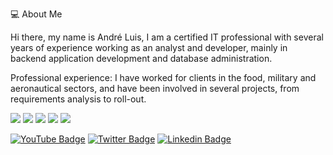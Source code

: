 

💻 About Me

Hi there, my name is André Luis, I am a certified IT professional with several years of experience working as an analyst and developer, mainly in backend application development and database administration. 

Professional experience: I have worked for clients in the food, military and aeronautical sectors, and have been involved in several projects, from requirements analysis to roll-out.

![](https://img.shields.io/badge/Code-Rust-informational?style=flat&logo=<LOGO_NAME>&logoColor=white&color=2bbc8a)
![](https://img.shields.io/badge/Data-PostgreSQL-informational?style=flat&logo=<LOGO_NAME>&logoColor=white&color=2bbc8a)
![](https://img.shields.io/badge/OS-Linux-informational?style=flat&logo=<LOGO_NAME>&logoColor=white&color=2bbc8a)
![](https://img.shields.io/badge/Automation-ShellScript-informational?style=flat&logo=<LOGO_NAME>&logoColor=white&color=2bbc8a)
![](https://img.shields.io/badge/Cloud-AWS|Azure-informational?style=flat&logo=<LOGO_NAME>&logoColor=white&color=2bbc8a)

[![YouTube Badge](https://img.shields.io/badge/-Youtube-c14438?style=flat-square&labelColor=c14438&logo=youtube&logoColor=white&link=https://www.youtube.com/channel/UCA8MwBY1VYGTQvciS0lmEwA)](https://www.youtube.com/channel/UCA8MwBY1VYGTQvciS0lmEwA)
[![Twitter Badge](https://img.shields.io/badge/-Twitter-1ca0f1?style=flat-square&labelColor=1ca0f1&logo=twitter&logoColor=white&link=https://twitter.com/andreluis)](https://twitter.com/andreluis)
[![Linkedin Badge](https://img.shields.io/badge/-LinkedIn-blue?style=flat-square&logo=Linkedin&logoColor=white&link=https://www.linkedin.com/in/andreluisfrancisco/)](https://www.linkedin.com/in/andreluisfrancisco/)
